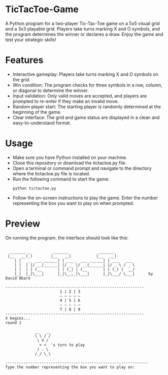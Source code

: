 # TicTacToe-Game
A Python program for a two-player Tic-Tac-Toe game on a 5x5 visual grid and a 3x3 playable grid. Players take turns marking X and O symbols, and the program determines the winner or declares a draw. Enjoy the game and test your strategic skills!

# Features
<ul>
<li> Interactive gameplay: Players take turns marking X and O symbols on the grid.</li>
<li> Win condition: The program checks for three symbols in a row, column, or diagonal to determine the winner.</li>
<li> Input validation: Only valid moves are accepted, and players are prompted to re-enter if they make an invalid move.</li>
<li> Random player start: The starting player is randomly determined at the beginning of the game.</li>
<li> Clear interface: The grid and game status are displayed in a clean and easy-to-understand format.</li>
</ul>

# Usage
<ul>
<li>Make sure you have Python installed on your machine.</li>
<li>Clone this repository or download the tictactoe.py file.</li>
<li>Open a terminal or command prompt and navigate to the directory where the tictactoe.py file is located.</li>
<li>Run the following command to start the game:

```
python tictactoe.py
```
</li>

<li>Follow the on-screen instructions to play the game. Enter the number representing the box you want to play on when prompted.</li>
</ul>

# Preview
On running the program, the interface should look like this:

```

  _______ _          _______             _______
 |__   __(_)        |__   __|           |__   __|
    | |   _  ___ ______| | __ _  ___ ______| | ___   ___
    | |  | |/ __|______| |/ _` |/ __|______| |/ _ \ / _ \
    | |  | | (__       | | (_| | (__       | | (_) |  __/
    |_|  |_|\___|      |_|\__,_|\___|      |_|\___/ \___|      by David Obaro

-------------------------------------------------------------
                        1 | 2 | 3
                        — — — — —
                        4 | 5 | 6
                        — — — — —
                        7 | 8 | 9
-------------------------------------------------------------
X begins...
round 1

             __   __
             \ \ / /
              \ V /
               > <  's turn to play
              / . \
             /_/ \_\

---------------------------------------------------------------
Type the number representing the box you want to play on:

```
